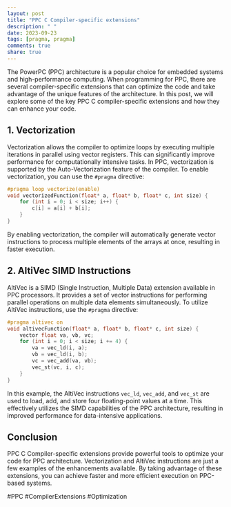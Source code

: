 ```yaml
---
layout: post
title: "PPC C Compiler-specific extensions"
description: " "
date: 2023-09-23
tags: [pragma, pragma]
comments: true
share: true
---
```


The PowerPC (PPC) architecture is a popular choice for embedded systems and high-performance computing. When programming for PPC, there are several compiler-specific extensions that can optimize the code and take advantage of the unique features of the architecture. In this post, we will explore some of the key PPC C compiler-specific extensions and how they can enhance your code.

## 1. Vectorization

Vectorization allows the compiler to optimize loops by executing multiple iterations in parallel using vector registers. This can significantly improve performance for computationally intensive tasks. In PPC, vectorization is supported by the Auto-Vectorization feature of the compiler. To enable vectorization, you can use the `#pragma` directive:

```c
#pragma loop vectorize(enable)
void vectorizedFunction(float* a, float* b, float* c, int size) {
    for (int i = 0; i < size; i++) {
        c[i] = a[i] + b[i];
    }
}
```

By enabling vectorization, the compiler will automatically generate vector instructions to process multiple elements of the arrays at once, resulting in faster execution.

## 2. AltiVec SIMD Instructions

AltiVec is a SIMD (Single Instruction, Multiple Data) extension available in PPC processors. It provides a set of vector instructions for performing parallel operations on multiple data elements simultaneously. To utilize AltiVec instructions, use the `#pragma` directive:

```c
#pragma altivec on
void altivecFunction(float* a, float* b, float* c, int size) {
    vector float va, vb, vc;
    for (int i = 0; i < size; i += 4) {
        va = vec_ld(i, a);
        vb = vec_ld(i, b);
        vc = vec_add(va, vb);
        vec_st(vc, i, c);
    }
}
```

In this example, the AltiVec instructions `vec_ld`, `vec_add`, and `vec_st` are used to load, add, and store four floating-point values at a time. This effectively utilizes the SIMD capabilities of the PPC architecture, resulting in improved performance for data-intensive applications.

## Conclusion

PPC C Compiler-specific extensions provide powerful tools to optimize your code for PPC architecture. Vectorization and AltiVec instructions are just a few examples of the enhancements available. By taking advantage of these extensions, you can achieve faster and more efficient execution on PPC-based systems.

#PPC #CompilerExtensions #Optimization